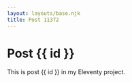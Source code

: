 ```yaml
---
layout: layouts/base.njk
title: Post 11372
---
```


# Post {{ id }}

This is post {{ id }} in my Eleventy project.
